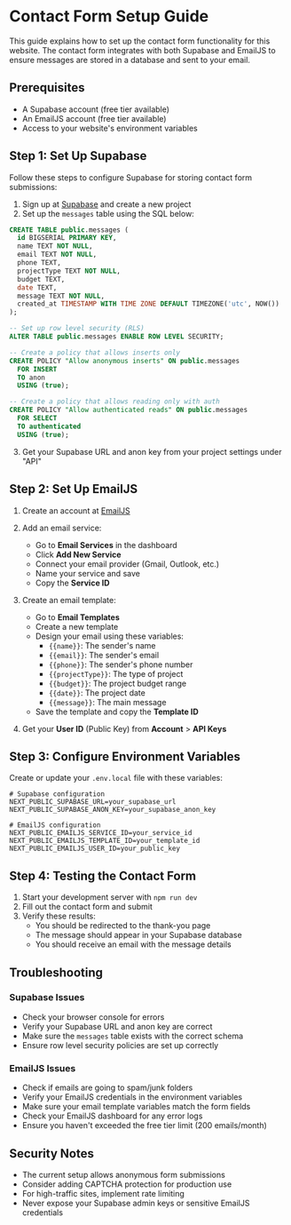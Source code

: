 # Contact Form Setup Guide

This guide explains how to set up the contact form functionality for this website. The contact form integrates with both Supabase and EmailJS to ensure messages are stored in a database and sent to your email.

## Prerequisites

- A Supabase account (free tier available)
- An EmailJS account (free tier available)
- Access to your website's environment variables

## Step 1: Set Up Supabase

Follow these steps to configure Supabase for storing contact form submissions:

1. Sign up at [Supabase](https://supabase.com/) and create a new project
2. Set up the `messages` table using the SQL below:

```sql
CREATE TABLE public.messages (
  id BIGSERIAL PRIMARY KEY,
  name TEXT NOT NULL,
  email TEXT NOT NULL,
  phone TEXT,
  projectType TEXT NOT NULL,
  budget TEXT,
  date TEXT,
  message TEXT NOT NULL,
  created_at TIMESTAMP WITH TIME ZONE DEFAULT TIMEZONE('utc', NOW())
);

-- Set up row level security (RLS)
ALTER TABLE public.messages ENABLE ROW LEVEL SECURITY;

-- Create a policy that allows inserts only
CREATE POLICY "Allow anonymous inserts" ON public.messages
  FOR INSERT
  TO anon
  USING (true);

-- Create a policy that allows reading only with auth
CREATE POLICY "Allow authenticated reads" ON public.messages
  FOR SELECT
  TO authenticated
  USING (true);
```

3. Get your Supabase URL and anon key from your project settings under "API"

## Step 2: Set Up EmailJS

1. Create an account at [EmailJS](https://www.emailjs.com/)
2. Add an email service:
   - Go to **Email Services** in the dashboard
   - Click **Add New Service**
   - Connect your email provider (Gmail, Outlook, etc.)
   - Name your service and save
   - Copy the **Service ID**

3. Create an email template:
   - Go to **Email Templates**
   - Create a new template
   - Design your email using these variables:
     - `{{name}}`: The sender's name
     - `{{email}}`: The sender's email
     - `{{phone}}`: The sender's phone number
     - `{{projectType}}`: The type of project
     - `{{budget}}`: The project budget range
     - `{{date}}`: The project date
     - `{{message}}`: The main message
   - Save the template and copy the **Template ID**

4. Get your **User ID** (Public Key) from **Account** > **API Keys**

## Step 3: Configure Environment Variables

Create or update your `.env.local` file with these variables:

```
# Supabase configuration
NEXT_PUBLIC_SUPABASE_URL=your_supabase_url
NEXT_PUBLIC_SUPABASE_ANON_KEY=your_supabase_anon_key

# EmailJS configuration
NEXT_PUBLIC_EMAILJS_SERVICE_ID=your_service_id
NEXT_PUBLIC_EMAILJS_TEMPLATE_ID=your_template_id
NEXT_PUBLIC_EMAILJS_USER_ID=your_public_key
```

## Step 4: Testing the Contact Form

1. Start your development server with `npm run dev`
2. Fill out the contact form and submit
3. Verify these results:
   - You should be redirected to the thank-you page
   - The message should appear in your Supabase database
   - You should receive an email with the message details

## Troubleshooting

### Supabase Issues

- Check your browser console for errors
- Verify your Supabase URL and anon key are correct
- Make sure the `messages` table exists with the correct schema
- Ensure row level security policies are set up correctly

### EmailJS Issues

- Check if emails are going to spam/junk folders
- Verify your EmailJS credentials in the environment variables
- Make sure your email template variables match the form fields
- Check your EmailJS dashboard for any error logs
- Ensure you haven't exceeded the free tier limit (200 emails/month)

## Security Notes

- The current setup allows anonymous form submissions
- Consider adding CAPTCHA protection for production use
- For high-traffic sites, implement rate limiting
- Never expose your Supabase admin keys or sensitive EmailJS credentials 
